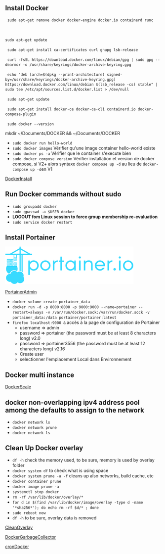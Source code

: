 ## Install Docker

```
 sudo apt-get remove docker docker-engine docker.io containerd runc

 

sudo apt-get update
 
 sudo apt-get install ca-certificates curl gnupg lsb-release
 
 curl -fsSL https://download.docker.com/linux/debian/gpg | sudo gpg --dearmor -o /usr/share/keyrings/docker-archive-keyring.gpg
 
 echo "deb [arch=$(dpkg --print-architecture) signed-by=/usr/share/keyrings/docker-archive-keyring.gpg] https://download.docker.com/linux/debian $(lsb_release -cs) stable" | sudo tee /etc/apt/sources.list.d/docker.list > /dev/null
 
 sudo apt-get update
 
 sudo apt-get install docker-ce docker-ce-cli containerd.io docker-compose-plugin
 
 sudo docker --version
```
 
 mkdir ~/Documents/DOCKER &&  ~/Documents/DOCKER
- `sudo docker run hello-world`
- `sudo docker images` Vérifier qu'une image container hello-world existe
- `sudo docker ps -a` Vérifier que le container s'execute bien
- `sudo docker compose version` Vérifier installation et version de docker compose, si V2+ alors syntaxe `docker compose up -d` au lieu de `docker-compose up -d`en V1

[DockerInstall](https://docs.docker.com/engine/install/debian/)

## Run Docker commands without sudo

- ```sudo groupadd docker```
- ```sudo gpasswd -a $USER docker```
- **LOGOUT fom Linux session to force group membership re-evaluation**
- ```sudo service docker restart```

## Install Portainer

![Portainer](./PORTAINER.png "PORTAINER")

[PortainerAdmin](http://192.168.0.17:9000)

- ```docker volume create portainer_data```
- ```docker run -d -p 8000:8000 -p 9000:9000 --name=portainer --restart=always -v /var/run/docker.sock:/var/run/docker.sock -v portainer_data:/data portainer/portainer:latest```
- ```firefox localhost:9000 &``` accès à la page de configuration de Portainer
  - username => admin 
  - password => portainer (the password must be at least 8 characters long) v2.0
  - password => portainer3556 (the password must be at least 12 characters long) v2.16
  - Create user
  - selectionner l'emplacement Local dans Environnement

## Docker multi instance

[DockerScale](https://pspdfkit.com/blog/2018/how-to-use-docker-compose-to-run-multiple-instances-of-a-service-in-development/)

## docker non-overlapping ipv4 address pool among the defaults to assign to the network

- `docker network ls`
- `docker network prune`
- `docker network ls`

## Clean Up Docker overlay

- `df -h` check the memory used, to be sure, memory is used by overlay folder
- `docker system df` to check what is using space
- `docker system prune -a -f` cleans up also networks, build cache, etc
- `docker container prune`
- `docker image prune -a`
- `systemctl stop docker`
- `rm -rf /var/lib/docker/overlay/*`
- `for d in $(find /var/lib/docker/image/overlay -type d -name '*sha256*'); do echo rm -rf $d/* ; done`
- `sudo reboot now`
- `df -h` to be sure, overlay data is removed 

[CleanOverlay](https://stackoverflow.com/questions/31712266/how-to-clean-up-docker-overlay-directory)

[DockerGarbageCollector](https://github.com/spotify/docker-gc)

[cronDocker](https://github.com/flaccid/docker-docker-gc-crond)
